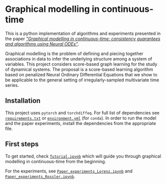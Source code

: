 # Graphical modelling in continuous-time

This is a python implementation of algorithms and experiments presented in the paper [*"Graphical modelling in continuous-time: consistency guarantees and algorithms using Neural ODEs"*](https://arxiv.org/abs/2105.02522). 

Graphical modelling is the problem of defining and piecing together associations in data to infer the underlying structure among a system of variables. This project considers score-based graph learning for the study of dynamical systems. The proposal is a score-based learning algorithm based on penalized Neural Ordinary Differential Equations that we show to be applicable to the general setting of irregularly-sampled multivariate time series.


## Installation
This project uses `pytorch` and `torchdiffeq`. For full list of dependencies see [`requirements.txt`](./requirements.txt) or [`environment.yml`](./environment.yml) (for `conda`). In order to run the model and the paper experiments, install the dependencies from the appropriate file.

## First steps
To get started, check [`Tutorial.ipynb`](./experiments/Tutorial.ipynb) which will guide you through graphical modelling in continuous-time from the beginning.

For the experiments, see [`Paper_experiments_Lorenz.ipynb`](./experiments/Paper_experiments_Lorenz.ipynb) and [`Paper_experiments_Rossler.ipynb`](./experiments/Paper_experiments_Rossler.ipynb).
